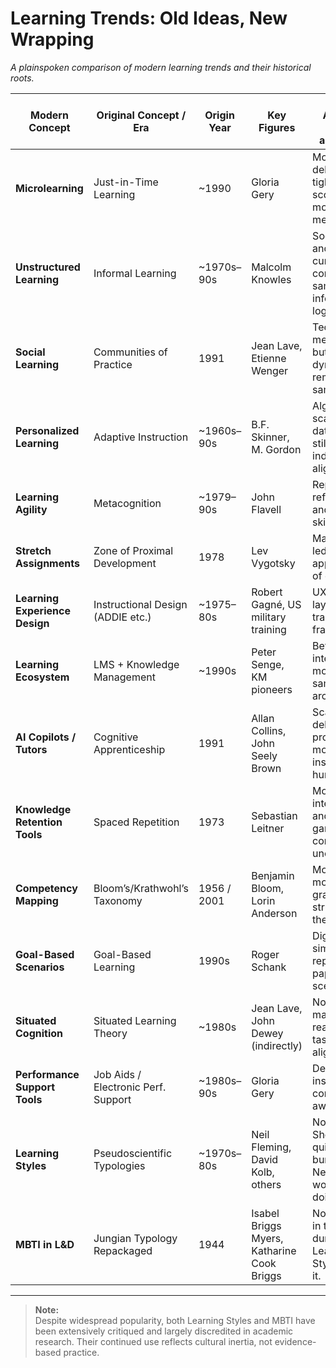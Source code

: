 # Learning Trends: Old Ideas, New Wrapping  
*A plainspoken comparison of modern learning trends and their historical roots.*

| Modern Concept                | Original Concept / Era               | Origin Year | Key Figures                          | What’s Actually New (if anything)                                |
|------------------------------|--------------------------------------|-------------|--------------------------------------|------------------------------------------------------------------|
| **Microlearning**            | Just-in-Time Learning                | ~1990       | Gloria Gery                          | Mobile delivery, tighter scoping, more media-rich                |
| **Unstructured Learning**    | Informal Learning                    | ~1970s–90s  | Malcolm Knowles                      | Social feeds and AI-curated content, but same informal logic     |
| **Social Learning**          | Communities of Practice              | 1991        | Jean Lave, Etienne Wenger            | Tech mediation, but human dynamics remain the same               |
| **Personalized Learning**    | Adaptive Instruction                 | ~1960s–90s  | B.F. Skinner, M. Gordon               | Algorithmic scale, richer data—goal still individual alignment   |
| **Learning Agility**         | Metacognition                        | ~1979–90s   | John Flavell                         | Repackaged reflection and transfer skills                        |
| **Stretch Assignments**      | Zone of Proximal Development         | 1978        | Lev Vygotsky                         | Manager-led application of old theory                            |
| **Learning Experience Design** | Instructional Design (ADDIE etc.)  | ~1975–80s   | Robert Gagné, US military training   | UX design layered over traditional ID frameworks                 |
| **Learning Ecosystem**       | LMS + Knowledge Management           | ~1990s      | Peter Senge, KM pioneers             | Better integration, more tools, same architecture                |
| **AI Copilots / Tutors**     | Cognitive Apprenticeship             | 1991        | Allan Collins, John Seely Brown      | Scaffolding delivered by probabilistic models instead of humans  |
| **Knowledge Retention Tools**| Spaced Repetition                    | 1973        | Sebastian Leitner                    | More interactivity and gamification, core method unchanged       |
| **Competency Mapping**       | Bloom’s/Krathwohl’s Taxonomy         | 1956 / 2001 | Benjamin Bloom, Lorin Anderson       | More visual, more granular, but structurally the same            |
| **Goal-Based Scenarios**     | Goal-Based Learning                  | 1990s       | Roger Schank                         | Digital simulation replaces paper scenario                       |
| **Situated Cognition**       | Situated Learning Theory             | ~1980s      | Jean Lave, John Dewey (indirectly)   | Now marketed as real-world task alignment                        |
| **Performance Support Tools**| Job Aids / Electronic Perf. Support  | ~1980s–90s  | Gloria Gery                          | Delivered inside apps, context-aware                             |
| **Learning Styles**          | Pseudoscientific Typologies          | ~1970s–80s  | Neil Fleming, David Kolb, others     | None. Should be quietly buried. Never worked. Still doing harm.  |
| **MBTI in L&D**              | Jungian Typology Repackaged          | 1944        | Isabel Briggs Myers, Katharine Cook Briggs | None. Put it in the same dumpster as Learning Styles. Burn it.   |

---

> **Note:**  
> Despite widespread popularity, both Learning Styles and MBTI have been extensively critiqued and largely discredited in academic research. Their continued use reflects cultural inertia, not evidence-based practice.
